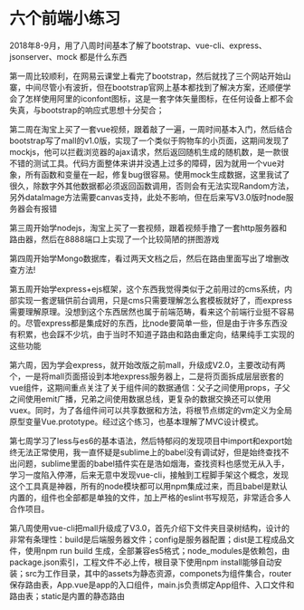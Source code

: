# 六个前端小练习

2018年8-9月，用了八周时间基本了解了bootstrap、vue-cli、express、jsonserver、mock 都是什么东西

第一周比较顺利，在网易云课堂上看完了bootstrap，然后就找了三个网站开始山寨，中间尽管小有波折，但在bootstrap官网上基本都找到了解决方案，还顺便学会了怎样使用阿里的iconfont图标，这是一套字体矢量图标，在任何设备上都不会失真，与bootstrap的响应式思想十分契合；

第二周在淘宝上买了一套vue视频，跟着敲了一遍，一周时间基本入门，然后结合bootstrap写了mall的v1.0版，实现了一个类似于购物车的小页面，这期间发现了mockjs，他可以拦截浏览器的ajax请求，然后返回随机生成的随机数，是一款很不错的测试工具。代码方面整体来讲并没遇上过多的障碍，因为就用一个vue对象，所有函数和变量在一起，修复bug很容易。使用mock生成数据，这里我试了很久，除数字外其他数据都必须返回函数调用，否则会有无法实现Random方法，另外dataImage方法需要canvas支持，此处不影响，但在后来写V3.0版时node服务器会有报错

第三周开始学nodejs，淘宝上买了一套视频，跟着视频手撸了一套http服务器和路由器，然后在8888端口上实现了一个比较简陋的拼图游戏

第四周开始学Mongo数据库，看过两天文档之后，然后在路由里面写出了增删改查方法!

第五周开始学express+ejs框架，这个东西我觉得类似于之前用过的cms系统，内部实现一套逻辑供前台调用，只是cms只需要理解怎么套模板就好了，而express需要理解原理。没想到这个东西居然也属于前端范畴，看来这个前端行业挺不容易的。尽管express都是集成好的东西，比node要简单一些，但是由于许多东西没有积累，也会踩不少坑，由于当时不知道子路由和路由重定向，结果纯手工实现的这些功能

第六周，因为学会express，就开始改版之前mall，升级成V2.0，主要改动有两个，一是将mall页面搭设到本地express服务器上，二是将页面拆成层层嵌套的vue组件，这期间重点关注了关于组件间的数据通信：父子之间使用props，子父之间使用emit广播，兄弟之间使用数据总线，更复杂的数据交换还可以使用vuex。同时，为了各组件间可以共享数据和方法，将根节点绑定的vm定义为全局原型变量Vue.prototype。经过这个练习，也基本理解了MVC设计模式。

第七周学习了less与es6的基本语法，然后特郁闷的发现项目中import和export始终无法正常使用，我一直怀疑是sublime上的babel没有调试好，但是始终查找不出问题，sublime里面的babel插件实在是浩如烟海，查找资料也感觉无从入手，学习一度陷入停滞，后来无意中发现vue-cli，接触到工程脚手架这个概念，发现这个工具真是神器，所有的node模块都可以用npm集成过来，而且babel是默认内置的，组件也全部都是单独的文件，加上严格的eslint书写规范，非常适合多人合作项目。

第八周使用vue-cli把mall升级成了V3.0，首先介绍下文件夹目录树结构，设计的非常有条理性：build是后端服务器文件；config是服务器配置；dist是工程成品文件，使用npm run build 生成，全部兼容es5格式；node_modules是依赖包，由package.json索引，工程文件不必上传，根目录下使用npm install能够自动安装；src为工作目录，其中的assets为静态资源，componets为组件集合，router保存路由表，App.vue是app的入口组件，main.js负责绑定App组件、入口文件和路由表；static是内置的静态路由

